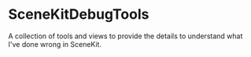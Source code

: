 # SceneKitDebugTools

A collection of tools and views to provide the details to understand what I've done wrong in SceneKit.

